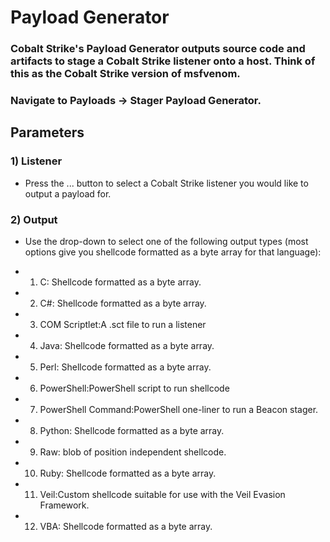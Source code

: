 # Payload Generator

### Cobalt Strike's Payload Generator outputs source code and artifacts to stage a Cobalt Strike listener onto a host. Think of this as the Cobalt Strike version of msfvenom.

### Navigate to Payloads -> Stager Payload Generator.

## Parameters

### 1) Listener

 - Press the ... button to select a Cobalt Strike listener you would like to output
a payload for.

### 2) Output


 - Use the drop-down to select one of the following output types (most options
give you shellcode formatted as a byte array for that language):


 - 1) C: Shellcode formatted as a byte array.

 - 2) C#: Shellcode formatted as a byte array.

 - 3) COM Scriptlet:A .sct file to run a listener

 - 4) Java: Shellcode formatted as a byte array.

 - 5) Perl: Shellcode formatted as a byte array.

 - 6) PowerShell:PowerShell script to run shellcode

 - 7) PowerShell Command:PowerShell one-liner to run a Beacon stager.

 - 8) Python: Shellcode formatted as a byte array.

 - 9) Raw: blob of position independent shellcode.

 - 10) Ruby: Shellcode formatted as a byte array.

 - 11) Veil:Custom shellcode suitable for use with the Veil Evasion Framework.

 - 12) VBA: Shellcode formatted as a byte array.
